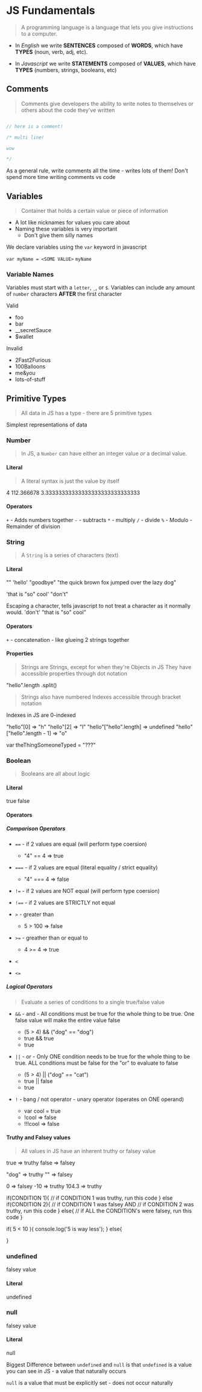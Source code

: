 # JS Fundamentals

> A programming language is a language that lets you give instructions to a computer.

- In _English_ we write __SENTENCES__ composed of __WORDS__, which have __TYPES__ (noun, verb, adj, etc).

- In _Javascript_ we write __STATEMENTS__ composed of __VALUES__, which have __TYPES__ (numbers, strings, booleans, etc)

## Comments

> Comments give developers the ability to write notes to themselves or others about the code they've written

```javascript

// here is a comment!

/* multi line!

wow

*/

```

As a general rule, write comments all the time - writes lots of them!  Don't spend more time writing comments vs code

## Variables

> Container that holds a certain value or piece of information

- A lot like nicknames for values you care about
- Naming these variables is very important
  - Don't give them silly names
  
We declare variables using the `var` keyword in javascript

`var myName = <SOME VALUE>`
`myName`

### Variable Names

Variables must start with a `letter`, `_`, or `$`.  Variables can include any amount of `number` characters __AFTER__ the first character

Valid
- foo
- bar
- __secretSauce
- $wallet

Invalid
- 2Fast2Furious
- 100Balloons
- me&you
- lots-of-stuff


## Primitive Types

> All data in JS has a type - there are 5 primitive types

Simplest representations of data

### Number

> In JS, a `Number` can have either an integer value _or_ a decimal value.

#### Literal
> A literal syntax is just the value by itself

4
112.366678
3.33333333333333333333333333333

#### Operators

`+` - Adds numbers together
`-` - subtracts
`*` - multiply
`/` - divide
`%` - Modulo - Remainder of division


### String

> A `String` is a series of characters (text)

#### Literal

""
'hello'
"goodbye"
"the quick brown fox jumped over the lazy dog"

'that is "so" cool'
"don't"

Escaping a character, tells javascript to not treat a character as it normally would.
'don\'t'
"that is \"so\" cool"

#### Operators

`+` - concatenation - like glueing 2 strings together

#### Properties
> Strings are Strings, except for when they're Objects in JS
They have accessible properties through dot notation

"hello".length
       .split()
       
> Strings also have numbered Indexes accessible through bracket notation

Indexes in JS are 0-indexed

"hello"[0] => "h"
"hello"[2] => "l"
"hello"["hello".length] => undefined
"hello"["hello".length - 1] => "o"

var theThingSomeoneTyped = "???"


### Boolean

> Booleans are all about logic

#### Literal

true
false

#### Operators

##### Comparison Operators

- `==`  - if 2 values are equal (will perform type coersion)
  - "4" == 4 => true
- `===` - if 2 values are equal (literal equality / strict equality)
  - "4" === 4 => false
  
- `!=`  - if 2 values are NOT equal (will perform type coersion)
- `!==` - if 2 values are STRICTLY not equal

- `>` - greater than
  - 5 > 100 => false
- `>=` - greather than or equal to
  - 4 >= 4 => true
- `<`
- `<=`

##### Logical Operators
> Evaluate a series of conditions to a single true/false value

- `&&` - and - All conditions must be true for the whole thing to be true.  One false value will make the entire value false
  - (5 > 4) && ("dog" == "dog")
  - true &&  true
  - true
  
- `||` - or - Only ONE condition needs to be true for the whole thing to be true. ALL conditions must be false for the "or" to evaluate to false

  - (5 > 4) || ("dog" == "cat")
  -  true   ||  false
  -  true

- `!` - bang / not operator - unary operator (operates on ONE operand)
  - var cool = true
  - !cool => false
  - !!!cool => false


#### Truthy and Falsey values
> All values in JS have an inherent truthy or falsey value

true => truthy
false => falsey

"dog" => truthy
""    => falsey

0     => falsey
-10   => truthy
104.3 => truthy

if(CONDITION 1){
  // if CONDITION 1 was truthy, run this code
}
else if(CONDITION 2){
  // if CONDITION 1 was falsey AND
  // if CONDITION 2 was truthy, run this code
}
else{
  // if ALL the CONDITION's were falsey, run this code
}

if( 5 < 10 ){
  console.log('5 is way less');
}
else{

}

### undefined

falsey value

#### Literal

undefined

### null

falsey value

#### Literal

null

Biggest Difference between `undefined` and `null` is that `undefined` is a value you can see in JS - a value that naturally occurs

`null` is a value that must be explicitly set - does not occur naturally











